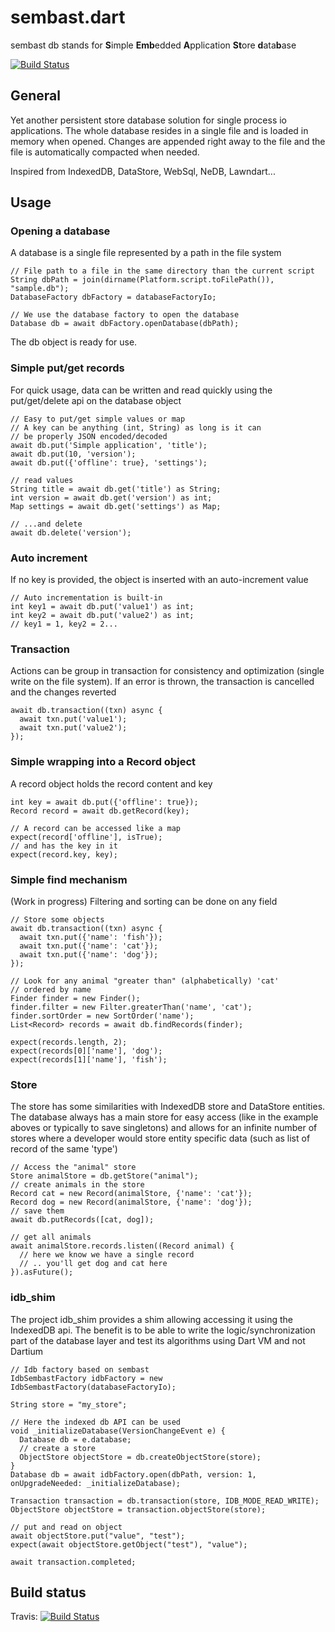 # sembast.dart

sembast db stands for
**S**imple **Emb**edded **A**pplication **St**ore **d**ata**b**ase

[![Build Status](https://travis-ci.org/tekartik/sembast.dart.svg?branch=master)](https://travis-ci.org/tekartik/sembast.dart)

## General

Yet another persistent store database solution for single process io applications.
The whole database resides in a single file and is loaded in memory when opened. Changes are appended right away to the file and the file is automatically compacted when needed.

Inspired from IndexedDB, DataStore, WebSql, NeDB, Lawndart...

## Usage

### Opening a database

A database is a single file represented by a path in the file system

    // File path to a file in the same directory than the current script
    String dbPath = join(dirname(Platform.script.toFilePath()), "sample.db");
    DatabaseFactory dbFactory = databaseFactoryIo;
    
    // We use the database factory to open the database
    Database db = await dbFactory.openDatabase(dbPath);

The db object is ready for use.

### Simple put/get records

For quick usage, data can be written and read quickly using the put/get/delete api on the database object

    // Easy to put/get simple values or map
    // A key can be anything (int, String) as long is it can
    // be properly JSON encoded/decoded
    await db.put('Simple application', 'title');
    await db.put(10, 'version');
    await db.put({'offline': true}, 'settings');
    
    // read values
    String title = await db.get('title') as String; 
    int version = await db.get('version') as int;
    Map settings = await db.get('settings') as Map;
      
    // ...and delete
    await db.delete('version');

### Auto increment

If no key is provided, the object is inserted with an auto-increment value

    // Auto incrementation is built-in
    int key1 = await db.put('value1') as int;
    int key2 = await db.put('value2') as int;
    // key1 = 1, key2 = 2...

### Transaction

Actions can be group in transaction for consistency and optimization (single write on the file system). If an error is thrown, the transaction is cancelled and the changes reverted

    await db.transaction((txn) async {
      await txn.put('value1');
      await txn.put('value2');
    });

### Simple wrapping into a Record object

A record object holds the record content and key

    int key = await db.put({'offline': true});
    Record record = await db.getRecord(key);
      
    // A record can be accessed like a map
    expect(record['offline'], isTrue);
    // and has the key in it
    expect(record.key, key);

### Simple find mechanism

(Work in progress) Filtering and sorting can be done on any field

    // Store some objects
    await db.transaction((txn) async {
      await txn.put({'name': 'fish'});
      await txn.put({'name': 'cat'});
      await txn.put({'name': 'dog'});
    });
      
    // Look for any animal "greater than" (alphabetically) 'cat'
    // ordered by name
    Finder finder = new Finder();
    finder.filter = new Filter.greaterThan('name', 'cat');
    finder.sortOrder = new SortOrder('name');
    List<Record> records = await db.findRecords(finder);
      
    expect(records.length, 2);
    expect(records[0]['name'], 'dog');
    expect(records[1]['name'], 'fish');

### Store

The store has some similarities with IndexedDB store and DataStore entities. The database always has a main store for easy access (like in the example aboves or typically to save singletons) and allows
for an infinite number of stores where a developer would store entity specific data (such as list of record of the same 'type')

    // Access the "animal" store
    Store animalStore = db.getStore("animal");
    // create animals in the store
    Record cat = new Record(animalStore, {'name': 'cat'});
    Record dog = new Record(animalStore, {'name': 'dog'});
    // save them
    await db.putRecords([cat, dog]);
      
    // get all animals
    await animalStore.records.listen((Record animal) {
      // here we know we have a single record
      // .. you'll get dog and cat here
    }).asFuture();

### idb_shim

The project idb_shim provides a shim allowing accessing it using the IndexedDB api. The benefit is to be able to write the logic/synchronization part of the database layer and 
test its algorithms using Dart VM and not Dartium

    // Idb factory based on sembast
    IdbSembastFactory idbFactory = new IdbSembastFactory(databaseFactoryIo);
    
    String store = "my_store";
    
    // Here the indexed db API can be used
    void _initializeDatabase(VersionChangeEvent e) {
      Database db = e.database;
      // create a store
      ObjectStore objectStore = db.createObjectStore(store);
    }
    Database db = await idbFactory.open(dbPath, version: 1, onUpgradeNeeded: _initializeDatabase);
    
    Transaction transaction = db.transaction(store, IDB_MODE_READ_WRITE);
    ObjectStore objectStore = transaction.objectStore(store);
    
    // put and read on object
    await objectStore.put("value", "test");
    expect(await objectStore.getObject("test"), "value");
    
    await transaction.completed;

## Build status

Travis: [![Build Status](https://travis-ci.org/tekartik/sembast.dart.svg?branch=master)](https://travis-ci.org/tekartik/sembast.dart)
